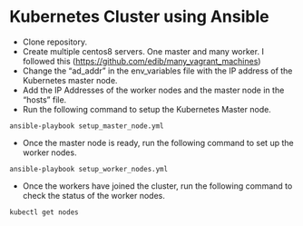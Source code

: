 # Kubernetes Cluster using Ansible
* Clone repository.
* Create multiple centos8 servers. One master and many worker. I followed this (https://github.com/edib/many_vagrant_machines)
* Change the “ad_addr” in the env_variables file with the IP address of the Kubernetes master node.
* Add the IP Addresses of the worker nodes and the master node in the “hosts” file.
* Run the following command to setup the Kubernetes Master node.

```
ansible-playbook setup_master_node.yml
```
* Once the master node is ready, run the following command to set up the worker nodes.

```
ansible-playbook setup_worker_nodes.yml
```

* Once the workers have joined the cluster, run the following command to check the status of the worker nodes.
```
kubectl get nodes
```




